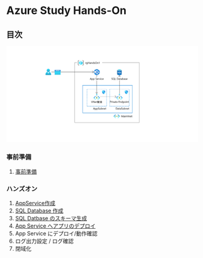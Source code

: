 # Azure Study Hands-On

## 目次

![完成状態](images/ex00-0000-completed.png)

### 事前準備

1. [事前準備](preparation01.md)

### ハンズオン

1. [AppService作成](exercise01.md)
1. [SQL Database 作成](exercise02.md)
1. [SQL Datbase のスキーマ生成](exercise03.md)
1. [App Service へアプリのデプロイ](exercise04.md)
1. App Service にデプロイ/動作確認
1. ログ出力設定 / ログ確認
1. 閉域化
